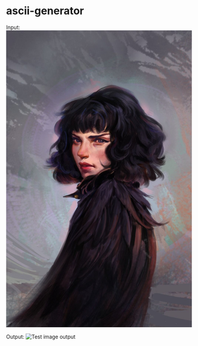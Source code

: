 # ascii-generator

Input:
![Test image](/test.jpg)

Output:
![Test image output](https://imgur.com/sBHyn0D)

